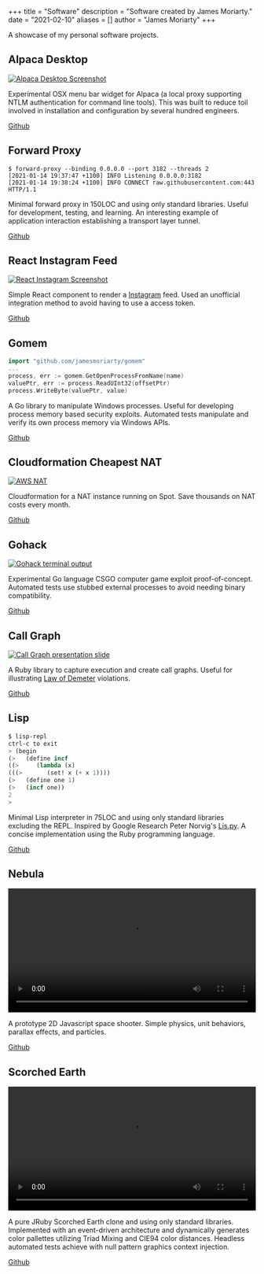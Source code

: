 +++
title = "Software"
description = "Software created by James Moriarty."
date = "2021-02-10"
aliases = []
author = "James Moriarty"
+++

A showcase of my personal software projects.

## Alpaca Desktop

[![Alpaca Desktop Screenshot](/images/software-alpaca-desktop2.png)](/images/software-alpaca-desktop2.png)

Experimental OSX menu bar widget for Alpaca (a local proxy supporting NTLM authentication for command line tools). This was built to reduce toil involved in installation and configuration by several hundred engineers.

[Github](https://github.com/jamesmoriarty/alpaca-desktop)

## Forward Proxy

```shell
$ forward-proxy --binding 0.0.0.0 --port 3182 --threads 2
[2021-01-14 19:37:47 +1100] INFO Listening 0.0.0.0:3182
[2021-01-14 19:38:24 +1100] INFO CONNECT raw.githubusercontent.com:443 HTTP/1.1
```

Minimal forward proxy in 150LOC and using only standard libraries. Useful for development, testing, and learning. An interesting example of application interaction establishing a transport layer tunnel.

[Github](https://github.com/jamesmoriarty/forward-proxy)

## React Instagram Feed

[![React Instagram Screenshot](/images/software-react-instagram.png)](/images/software-react-instagram.png)

Simple React component to render a [Instagram](http://instagram.com) feed. Used an unofficial integration method to avoid having to use a access token.

[Github](https://github.com/jamesmoriarty/react-instagram-authless-feed)

## Gomem

```go
import "github.com/jamesmoriarty/gomem"
...
process, err := gomem.GetOpenProcessFromName(name)
valuePtr, err := process.ReadUInt32(offsetPtr)
process.WriteByte(valuePtr, value)
```

A Go library to manipulate Windows processes. Useful for developing process memory based security exploits. Automated tests manipulate and verify its own process memory via Windows APIs.

[Github](https://github.com/jamesmoriarty/gomem)

## Cloudformation Cheapest NAT

[![AWS NAT](/images/software-nat.png)](/images/software-nat.png)

Cloudformation for a NAT instance running on Spot. Save thousands on NAT costs every month.

[Github](https://github.com/jamesmoriarty/cfn-cheapest-nat)

## Gohack

[![Gohack terminal output](/images/software-gohack.png)](/images/software-gohack.png)

Experimental Go language CSGO computer game exploit proof-of-concept. Automated tests use stubbed external processes to avoid needing binary compatibility.

[Github](https://github.com/jamesmoriarty/gohack)

## Call Graph

[![Call Graph presentation slide](/images/software-callgraph.png)](/images/software-callgraph.png)

A Ruby library to capture execution and create call graphs. Useful for illustrating [Law of Demeter](https://en.wikipedia.org/wiki/Law_of_Demeter) violations.

[Github](https://github.com/jamesmoriarty/call-graph)

## Lisp

```lisp
$ lisp-repl
ctrl-c to exit
> (begin                                                                        
(>   (define incf                                                               
((>     (lambda (x)                                                             
(((>       (set! x (+ x 1))))                                                   
(>   (define one 1)                                                             
(>   (incf one))                                                                
2
>
```

Minimal Lisp interpreter in 75LOC and using only standard libraries excluding the REPL. Inspired by Google Research Peter Norvig's [Lis.py](http://norvig.com/lispy.html). A concise implementation using the Ruby programming language.

[Github](https://github.com/jamesmoriarty/lisp)

## Nebula

<a href="/images/software-nebula.mp4">
  <video width="100%" autoplay loop>
    <source src="/images/software-nebula.mp4" type="video/mp4" />
  </video>
</a>

A prototype 2D Javascript space shooter. Simple physics, unit behaviors, parallax effects, and particles.

[Github](https://github.com/jamesmoriarty/nebula)

## Scorched Earth

<a href="/images/software-scorched.mp4">
  <video width="100%" autoplay loop>
    <source src="/images/software-scorched.mp4" type="video/mp4" />
  </video>
</a>

A pure JRuby Scorched Earth clone and using only standard libraries. Implemented with an event-driven architecture and dynamically generates color pallettes utilizing Triad Mixing and CIE94 color distances. Headless automated tests achieve with null pattern graphics context injection.

[Github](https://github.com/jamesmoriarty/scorched_earth)
